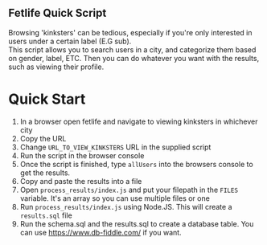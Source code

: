 Fetlife Quick Script  
--------------------  
Browsing 'kinksters' can be tedious, especially if you're only interested in users under a certain label (E.G sub).  
This script allows you to search users in a city, and categorize them based on gender, label, ETC. Then you can do whatever you want with the results, such as viewing their profile.  


# Quick Start   
1) In a browser open fetlife and navigate to viewing kinksters in whichever city   
2) Copy the URL   
3) Change `URL_TO_VIEW_KINKSTERS` URL in the supplied script    
4) Run the script in the browser console     
5) Once the script is finished, type `allUsers` into the browsers console to get the results.  
6) Copy and paste the results into a file 
7) Open `process_results/index.js` and put your filepath in the `FILES` variable. It's an array so you can use multiple files or one
8) Run `process_results/index.js` using Node.JS. This will create a `results.sql` file  
9) Run the schema.sql and the results.sql to create a database table. You can use https://www.db-fiddle.com/ if you want.
